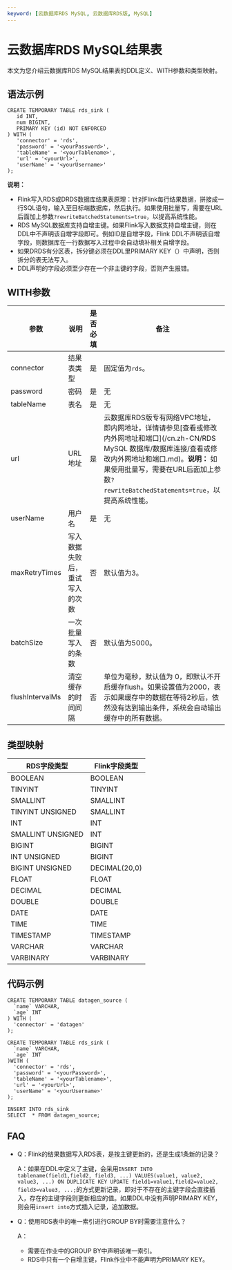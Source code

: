 ```yaml
---
keyword: [云数据库RDS MySQL, 云数据库RDS版, MySQL]
---
```


# 云数据库RDS MySQL结果表

本文为您介绍云数据库RDS MySQL结果表的DDL定义、WITH参数和类型映射。

## 语法示例

```
CREATE TEMPORARY TABLE rds_sink (
   id INT,
   num BIGINT,
   PRIMARY KEY (id) NOT ENFORCED
) WITH (
   'connector' = 'rds',
   'password' = '<yourPassword>',
   'tableName' = '<yourTablename>',
   'url' = '<yourUrl>',
   'userName' = '<yourUsername>'
);
```

**说明：**

-   Flink写入RDS或DRDS数据库结果表原理：针对Flink每行结果数据，拼接成一行SQL语句，输入至目标端数据库，然后执行。如果使用批量写，需要在URL后面加上参数`?rewriteBatchedStatements=true`，以提高系统性能。
-   RDS MySQL数据库支持自增主键。如果Flink写入数据支持自增主键，则在DDL中不声明该自增字段即可。例如ID是自增字段，Flink DDL不声明该自增字段，则数据库在一行数据写入过程中会自动填补相关自增字段。
-   如果DRDS有分区表，拆分键必须在DDL里PRIMARY KEY（）中声明，否则拆分的表无法写入。
-   DDL声明的字段必须至少存在一个非主键的字段，否则产生报错。

## WITH参数

|参数|说明|是否必填|备注|
|--|--|----|--|
|connector|结果表类型|是|固定值为`rds`。|
|password|密码|是|无|
|tableName|表名|是|无|
|url|URL地址|是|云数据库RDS版专有网络VPC地址，即内网地址，详情请​参见[查看或修改内外网地址和端口](/cn.zh-CN/RDS MySQL 数据库/数据库连接/查看或修改内外网地址和端口.md)。**说明：** 如果使用批量写，需要在URL后面加上参数`?rewriteBatchedStatements=true`，以提高系统性能。 |
|userName|用户名|是|无|
|maxRetryTimes|写入数据失败后，重试写入的次数|否|默认值为3。|
|batchSize|一次批量写入的条数|否|默认值为5000。|
|flushIntervalMs|清空缓存的时间间隔|否|单位为毫秒，默认值为 0，即默认不开启缓存flush。如果设置值为2000，表示如果缓存中的数据在等待2秒后，依然没有达到输出条件，系统会自动输出缓存中的所有数据。|

## 类型映射

|RDS字段类型|Flink字段类型|
|-------|---------|
|BOOLEAN|BOOLEAN|
|TINYINT|TINYINT|
|SMALLINT|SMALLINT|
|TINYINT UNSIGNED|SMALLINT|
|INT|INT|
|SMALLINT UNSIGNED|INT|
|BIGINT|BIGINT|
|INT UNSIGNED|BIGINT|
|BIGINT UNSIGNED|DECIMAL\(20,0\)|
|FLOAT|FLOAT|
|DECIMAL|DECIMAL|
|DOUBLE|DOUBLE|
|DATE|DATE|
|TIME|TIME|
|TIMESTAMP|TIMESTAMP|
|VARCHAR|VARCHAR|
|VARBINARY|VARBINARY|

## 代码示例

```
CREATE TEMPORARY TABLE datagen_source (
  `name` VARCHAR,
  `age` INT
) WITH (
  'connector' = 'datagen'
);

CREATE TEMPORARY TABLE rds_sink (
  `name` VARCHAR,
  `age` INT
)WITH (
  'connector' = 'rds',
  'password' = '<yourPassword>',
  'tableName' = '<yourTablename>',
  'url' = '<yourUrl>',
  'userName' = '<yourUsername>'
);

INSERT INTO rds_sink
SELECT  * FROM datagen_source;
```

## FAQ

-   Q：Flink的结果数据写入RDS表，是按主键更新的，还是生成1条新的记录？

    A：如果在DDL中定义了主键，会采用`INSERT INTO tablename(field1,field2, field3, ...) VALUES(value1, value2, value3, ...) ON DUPLICATE KEY UPDATE field1=value1,field2=value2, field3=value3, ...;`的方式更新记录，即对于不存在的主键字段会直接插入，存在的主键字段则更新相应的值。如果DDL中没有声明PRIMARY KEY，则会用`insert into`方式插入记录，追加数据。

-   Q：使用RDS表中的唯一索引进行GROUP BY时需要注意什么？

    A：

    -   需要在作业中的GROUP BY中声明该唯一索引。
    -   RDS中只有一个自增主键，Flink作业中不能声明为PRIMARY KEY。

